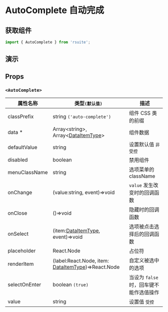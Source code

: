 # AutoComplete 自动完成

## 获取组件

```js
import { AutoComplete } from 'rsuite';
```

## 演示

<!--{demo}-->

## Props

### `<AutoComplete>`

| 属性名称      | 类型`(默认值)`                                               | 描述                                    |
| ------------- | ------------------------------------------------------------ | --------------------------------------- |
| classPrefix   | string `('auto-complete')`                                   | 组件 CSS 类的前缀                       |
| data \*       | Array&lt;string&gt;, Array&lt;[DataItemType](#types)&gt;     | 组件数据                                |
| defaultValue  | string                                                       | 设置默认值 `非受控`                     |
| disabled      | boolean                                                      | 禁用组件                                |
| menuClassName | string                                                       | 选项菜单的 className                    |
| onChange      | (value:string, event)=>void                                  | `value` 发生改变时的回调函数            |
| onClose       | ()=>void                                                     | 隐藏时的回调函数                        |
| onSelect      | (item:[DataItemType](#types), event)=>void                   | 选项被点击选择后的回调函数              |
| placeholder   | React.Node                                                   | 占位符                                  |
| renderItem    | (label:React.Node, item: [DataItemType](#types))=>React.Node | 自定义被选中的选项                      |
| selectOnEnter | boolean `(true)`                                             | 当设为 `false` 时，回车键不能作选值操作 |
| value         | string                                                       | 设置值 `受控`                           |

